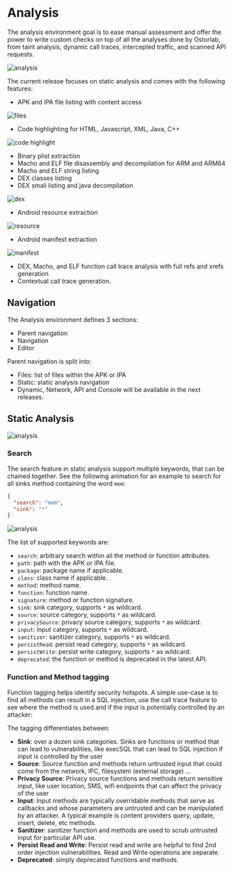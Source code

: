 # Analysis

The analysis environment goal is to ease manual assessment and offer the power to write custom checks on top of all the
analyses done by Ostorlab, from taint analysis, dynamic call traces, intercepted traffic, and scanned API requests.

![analysis](/ide/analysis.gif)

The current release focuses on static analysis and comes with the following features:

* APK and IPA file listing with content access

![files](/ide/file_listing.gif)

* Code highlighting for HTML, Javascript, XML, Java, C++

![code highlight](/ide/code_highlight_elf.gif)

* Binary plist extraction
* Macho and ELF file disassembly and decompilation for ARM and ARM64
* Macho and ELF string listing
* DEX classes listing
* DEX smali listing and java decompilation

![dex](/ide/dex.gif)

* Android resource extraction

![resource](/ide/resources.gif)

* Android manifest extraction

![manifest](/ide/manifest.gif)

* DEX, Macho, and ELF function call trace analysis with full refs and xrefs generation
* Contextual call trace generation.

## Navigation

The Analysis environment defines 3 sections:

* Parent navigation
* Navigation
* Editor

Parent navigation is split into:

* Files: list of files within the APK or IPA
* Static: static analysis navigation
* Dynamic, Network, API and Console will be available in the next releases.

## Static Analysis

![analysis](/ide/large_call_stack.gif)

### Search

The search feature in static analysis support multiple keywords, that can be chained together. See the following animation
for an example to search for all sinks method containing the word `mem`:

```json
{
  "search": "mem",
  "sink": "*"
}
```

![analysis](/ide/search.gif)

The list of supported keywords are:

* `search`: arbitrary search within all the method or function attributes.
* `path`: path with the APK or IPA file.
* `package`: package name if applicable.
* `class`: class name if applicable.
* `method`: method name.
* `function`: function name.
* `signature`: method or function signature.
* `sink`: sink category, supports `*` as wildcard.
* `source`: source category, supports `*` as wildcard.
* `privacySource`: privacy source category, supports `*` as wildcard.
* `input`: input category, supports `*` as wildcard.
* `sanitizer`: sanitizer category, supports `*` as wildcard.
* `persistRead`: persist read category, supports `*` as wildcard.
* `persistWrite`: persist write category, supports `*` as wildcard.
* `deprecated`: the function or method is deprecated in the latest API.

### Function and Method tagging

Function tagging helps identify security hotspots. A simple use-case is to find all methods can result in a SQL injection,
use the call trace feature to see where the method is used and if the input is potentially controlled by an attacker:

The tagging  differentiates between:

* **Sink**: over a dozen sink categories. Sinks are functions or method that can lead to vulnerabilities, like execSQL that can lead to SQL injection if input is controlled by the user
* **Source**: Source function and methods return untrusted input that could come from the network, IPC, filesystem (external storage) ...
* **Privacy Source**: Privacy source functions and methods return sensitive input, like user location, SMS, wifi endpoints that can affect the privacy of the user
* **Input**: Input methods are typically overridable methods that serve as callbacks and whose parameters are untrusted and can be manipulated by an attacker. A typical example is content providers query, update, insert, delete, etc methods.
* **Sanitizer**: sanitizer function and methods are used to scrub untrusted input for particular API use.
* **Persist Read and Write**: Persist read and write are helpful to find 2nd order injection vulnerabilities. Read and Write operations are separate.
* **Deprecated**: simply deprecated functions and methods.
